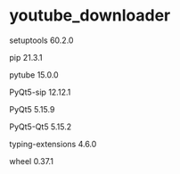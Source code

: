 # youtube_downloader

setuptools 60.2.0

pip 21.3.1

pytube 15.0.0

PyQt5-sip 12.12.1

PyQt5 5.15.9

PyQt5-Qt5 5.15.2

typing-extensions 4.6.0

wheel 0.37.1

